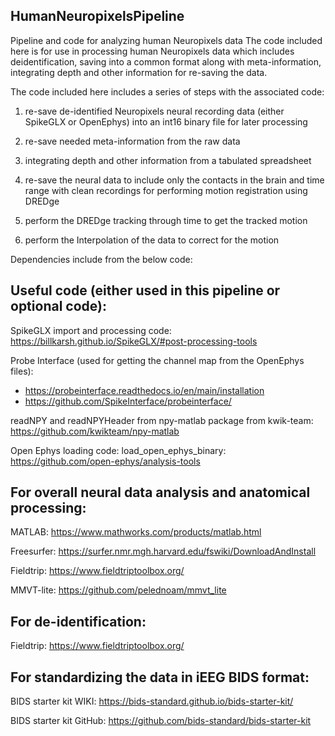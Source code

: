 ## HumanNeuropixelsPipeline
Pipeline and code for analyzing human Neuropixels data
The code included here is for use in processing human Neuropixels data which includes deidentification, saving into a common format along with meta-information, integrating depth and other information for re-saving the data. 

The code included here includes a series of steps with the associated code: 
 1. re-save de-identified Neuropixels neural recording data (either SpikeGLX or OpenEphys) into an int16 binary file for later processing
   
 2. re-save needed meta-information from the raw data
 3. integrating depth and other information from a tabulated spreadsheet
 4. re-save the neural data to include only the contacts in the brain and time range with clean recordings for performing motion registration using DREDge
 5. perform the DREDge tracking through time to get the tracked motion
 6. perform the Interpolation of the data to correct for the motion 


Dependencies include from the below code:

## Useful code (either used in this pipeline or optional code):

SpikeGLX import and processing code: https://billkarsh.github.io/SpikeGLX/#post-processing-tools

Probe Interface (used for getting the channel map from the OpenEphys files): 
* https://probeinterface.readthedocs.io/en/main/installation
* https://github.com/SpikeInterface/probeinterface/
 
readNPY and readNPYHeader from npy-matlab package from kwik-team: https://github.com/kwikteam/npy-matlab

Open Ephys loading code: load_open_ephys_binary: https://github.com/open-ephys/analysis-tools

## For overall neural data analysis and anatomical processing:
MATLAB: https://www.mathworks.com/products/matlab.html

Freesurfer: https://surfer.nmr.mgh.harvard.edu/fswiki/DownloadAndInstall

Fieldtrip: https://www.fieldtriptoolbox.org/ 

MMVT-lite: https://github.com/pelednoam/mmvt_lite

## For de-identification:
Fieldtrip: https://www.fieldtriptoolbox.org/ 

## For standardizing the data in iEEG BIDS format: 
BIDS starter kit WIKI: https://bids-standard.github.io/bids-starter-kit/

BIDS starter kit GitHub: https://github.com/bids-standard/bids-starter-kit 

